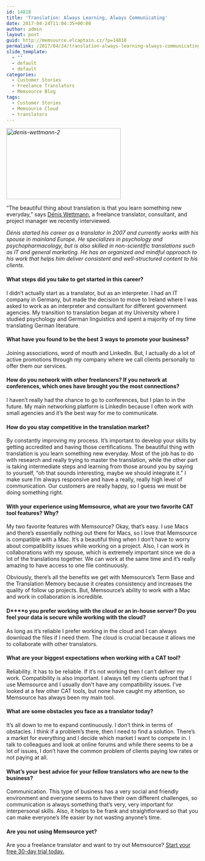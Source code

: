 ```yaml
---
id: 14818
title: 'Translation: Always Learning, Always Communicating'
date: 2017-04-24T11:04:35+00:00
author: admin
layout: post
guid: http://memsource.elcaptain.cz/?p=14818
permalink: /2017/04/24/translation-always-learning-always-communicating/
slide_template:
  - ""
  - default
  - default
categories:
  - Customer Stories
  - Freelance Translators
  - Memsource Blog
tags:
  - Customer Stories
  - Memsource Cloud
  - translators
---
```

_<span style="font-weight: 400;"><a href="http://www.memsource.com/wp-content/uploads/2017/04/Denis-Wettmann-2.png"><img class="size-medium wp-image-14895 alignleft" src="http://www.memsource.com/wp-content/uploads/2017/04/Denis-Wettmann-2-300x186.png" alt="denis-wettmann-2" width="300" height="186" data-id="14895" /></a></span>_

<p style="text-align: left;">
  “The beautiful thing about translation is that you learn something new everyday,” says <a href="http://www.joushikijin.net">Dénis Wettmann</a>, a freelance translator, consultant, and project manager we recently interviewed.
</p>

<p style="text-align: left;">
  <i><span style="font-weight: 400;">Dénis started his career as a translator in 2007 and currently works with his spouse in mainland Europe. He specializes in psychology and psychopharmacology, but is also skilled in non-scientific translations such as lT and general marketing. He has an organized and mindful approach to his work that helps him deliver consistent and well-structured content to his clients.</span></i><br /> <!--more-->
</p>

#### **What steps did you take to get started in this career?**

<span style="font-weight: 400;">I didn’t actually start as a translator, but as an interpreter. I had an IT company in Germany, but made the decision to move to Ireland where I was asked to work as an interpreter and consultant for different government agencies. My transition to translation began at my University where I studied psychology and German linguistics and spent a majority of my time translating German literature.</span>

#### **What have you found to be the best 3 ways to promote your business?**

<span style="font-weight: 400;">Joining associations, word of mouth and LinkedIn. But, I actually do a lot of active promotions through my company where we call clients personally to offer them our services.</span>

#### **How do you network with other freelancers? If you network at conferences, which ones have brought you the most connections?**

<span style="font-weight: 400;">I haven’t really had the chance to go to conferences, but I plan to in the future. My main networking platform is LinkedIn because I often work with small agencies and it’s the best way for me to communicate.</span>

#### **How do you stay competitive in the translation market?**

<span style="font-weight: 400;">By constantly improving my process. It’s important to develop your skills by getting accredited and having those certifications. The beautiful thing with translation is you learn something new everyday. Most of the job has to do with research and really trying to master the translation, while the other part is taking intermediate steps and learning from those around you by saying to yourself, “oh that sounds interesting, maybe we should integrate it.” I make sure I’m always responsive and have a really, really high level of communication. Our customers are really happy, so I guess we must be doing something right.</span>

#### **With your experience using Memsource, what are your two favorite CAT tool features? Why?**

<span style="font-weight: 400;">My two favorite features with Memsource? Okay, that’s easy. I use Macs and there’s essentially nothing out there for Macs, so I love that Memsource is compatible with a Mac. It’s a beautiful thing when I don’t have to worry about compatibility issues while working on a project. Also, I can work in collaborations with my spouse, which is extremely important since we do a lot of the translations together. We can work at the same time and it’s really amazing to have access to one file continuously. </span>

<span style="font-weight: 400;">Obviously, there’s all the benefits we get with Memsource’s Term Base and the Translation Memory because it creates consistency and increases the quality of follow up projects. But, Memsource’s ability to work with a Mac and work in collaboration is incredible.</span>

#### **D****o you prefer working with the cloud or an in-house server? Do you feel your data is secure while working with the cloud?**

As long as it’s reliable I prefer working in the cloud and I can always download the files if I need them. The cloud is crucial because it allows me to collaborate with other translators.

#### **What are your biggest expectations when working with a CAT tool?** 

<span style="font-weight: 400;">Reliability. It has to be reliable. If it’s not working then I can’t deliver my work. Compatibility is also important. I always tell my clients upfront that I use Memsource and I usually don’t have any compatibility issues. I’ve looked at a few other CAT tools, but none have caught my attention, so Memsource has always been my main tool.</span>

#### **What are some obstacles you face as a translator today?** 

<span style="font-weight: 400;">It’s all down to me to expand continuously. I don’t think in terms of obstacles. I think if a problem’s there, then I need to find a solution. There’s a market for everything and I decide which market I want to compete in. I talk to colleagues and look at online forums and while there seems to be a lot of issues, I don’t have the common problem of clients paying low rates or not paying at all. </span>

#### **What’s your best advice for your fellow translators who are new to the business?**

<span style="font-weight: 400;">Communication. This type of business has a very social and friendly environment and everyone seems to have their own different challenges, so communication is always something that’s very, very important for interpersonal skills. Also, it helps to be frank and straightforward so that you can make everyone’s life easier by not wasting anyone’s time.</span>

#### **Are you not using Memsource yet?**

Are you a freelance translator and want to try out Memsource? <a href="https://goo.gl/Qz3Iy5" target="_blank" rel="noopener noreferrer">Start your free 30-day trial today.</a>
